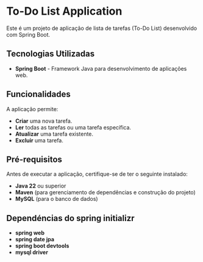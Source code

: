 # To-Do List Application

Este é um projeto de aplicação de lista de tarefas (To-Do List) desenvolvido com Spring Boot.

## Tecnologias Utilizadas

- **Spring Boot** - Framework Java para desenvolvimento de aplicações web.

## Funcionalidades

A aplicação permite:
- **Criar** uma nova tarefa.
- **Ler** todas as tarefas ou uma tarefa específica.
- **Atualizar** uma tarefa existente.
- **Excluir** uma tarefa.

## Pré-requisitos

Antes de executar a aplicação, certifique-se de ter o seguinte instalado:

- **Java 22** ou superior
- **Maven** (para gerenciamento de dependências e construção do projeto)
- **MySQL** (para o banco de dados)

## Dependéncias do spring initializr
- **spring web**
- **spring date jpa**
- **spring boot devtools**
- **mysql driver**
